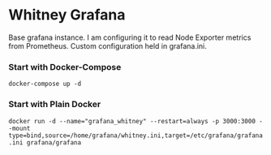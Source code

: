 # Whitney Grafana

Base grafana instance. I am configuring it to read Node Exporter metrics from Prometheus.
Custom configuration held in grafana.ini.

### Start with Docker-Compose

`docker-compose up -d`

### Start with Plain Docker

`docker run -d --name="grafana_whitney" --restart=always -p 3000:3000 --mount type=bind,source=/home/grafana/whitney.ini,target=/etc/grafana/grafana.ini grafana/grafana`
